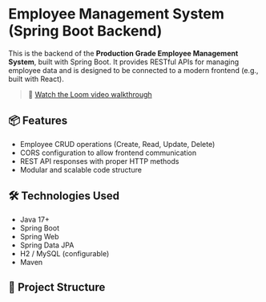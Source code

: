 # Employee Management System (Spring Boot Backend)

This is the backend of the **Production Grade Employee Management System**, built with Spring Boot. It provides RESTful APIs for managing employee data and is designed to be connected to a modern frontend (e.g., built with React).

> 🎥 [Watch the Loom video walkthrough](https://www.loom.com/share/4e867f05ce9a40f0bb9b088c37d23202?sid=8075c5ab-8279-420b-8147-5546123df38d)

## 📦 Features

- Employee CRUD operations (Create, Read, Update, Delete)
- CORS configuration to allow frontend communication
- REST API responses with proper HTTP methods
- Modular and scalable code structure

## 🛠️ Technologies Used

- Java 17+
- Spring Boot
- Spring Web
- Spring Data JPA
- H2 / MySQL (configurable)
- Maven

## 📁 Project Structure

